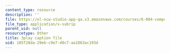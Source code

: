 ```yaml
---
content_type: resource
description: ''
file: https://ol-ocw-studio-app-qa.s3.amazonaws.com/courses/6-004-computation-structures-spring-2017/185f28da29ebc9e7d0c7aa1863ac193d_Ykep0YaxgYw.srt
file_type: application/x-subrip
parent_uid: null
resourcetype: Other
title: 3play caption file
uid: 185f28da-29eb-c9e7-d0c7-aa1863ac193d
---
```

